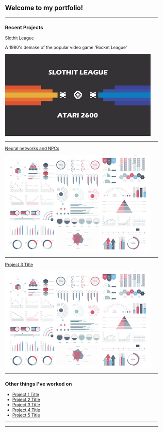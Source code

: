## Welcome to my portfolio!

---

### Recent Projects 

[Slothit League](/Slothit-League)

A 1980's demake of the popular video game 'Rocket League'

<img src="images/sloth_thumb.png">

---
[Neural networks and NPCs](/pdf/sample_presentation.pdf)

<img src="images/dummy_thumbnail.jpg?raw=true"/>

---
[Project 3 Title](http://example.com/)

<img src="images/dummy_thumbnail.jpg?raw=true"/>

---

### Other things I've worked on

- [Project 1 Title](http://example.com/)
- [Project 2 Title](http://example.com/)
- [Project 3 Title](http://example.com/)
- [Project 4 Title](http://example.com/)
- [Project 5 Title](http://example.com/)

---




---